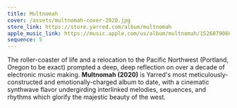 ```yaml
---
title: Multnomah
cover: /assets/multnomah-cover-2020.jpg
store_link: https://store.yarred.com/album/multnomah
apple_music_link: https://music.apple.com/us/album/multnomah/1526079060
sequence: 5
---
```


The roller-coaster of life and a relocation to the Pacific Northwest (Portland, Oregon to be exact) prompted a deep, deep reflection on over a decade of electronic music making. **Multnomah (2020)** is Yarred's most meticulously-constructed and emotionally-charged album to date, with a cinematic synthwave flavor undergirding interlinked melodies, sequences, and rhythms which glorify the majestic beauty of the west.